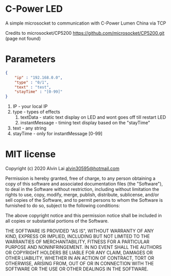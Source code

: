 # C-Power LED
 A simple microsocket to communication with C-Power Lumen China via TCP

Credits to microsocket/CP5200 https://github.com/microsocket/CP5200.git (page not found)

# Parameters
```json
{
    "ip" : "192.168.0.0",
    "type" : "0/1",
    "text" : "test",
    "stayTime" : "[0-99]"
}
```
1. IP - your local IP
2. type - types of effects 
    1. textData - static text display on LED and wont goes off till restart LED
    2. instantMessage - timing text display based on the "stayTime"
3. text - any string
4. stayTime - only for instantMessage [0-99]

# MIT license

Copyright (c) 2020 Alvin Lai alvin30595@hotmail.com

Permission is hereby granted, free of charge, to any person obtaining a copy
of this software and associated documentation files (the "Software"), to deal
in the Software without restriction, including without limitation the rights
to use, copy, modify, merge, publish, distribute, sublicense, and/or sell
copies of the Software, and to permit persons to whom the Software is
furnished to do so, subject to the following conditions:

The above copyright notice and this permission notice shall be included in all
copies or substantial portions of the Software.

THE SOFTWARE IS PROVIDED "AS IS", WITHOUT WARRANTY OF ANY KIND, EXPRESS OR
IMPLIED, INCLUDING BUT NOT LIMITED TO THE WARRANTIES OF MERCHANTABILITY,
FITNESS FOR A PARTICULAR PURPOSE AND NONINFRINGEMENT. IN NO EVENT SHALL THE
AUTHORS OR COPYRIGHT HOLDERS BE LIABLE FOR ANY CLAIM, DAMAGES OR OTHER
LIABILITY, WHETHER IN AN ACTION OF CONTRACT, TORT OR OTHERWISE, ARISING FROM,
OUT OF OR IN CONNECTION WITH THE SOFTWARE OR THE USE OR OTHER DEALINGS IN THE
SOFTWARE.
